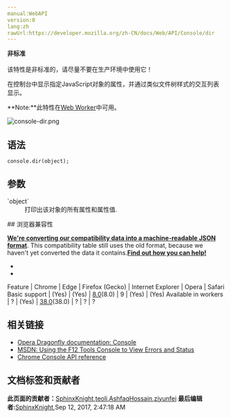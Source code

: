 ```yaml
---
manual:WebAPI
version:0
lang:zh
rawUrl:https://developer.mozilla.org/zh-CN/docs/Web/API/Console/dir
---
```






**非标准**<br></br>该特性是非标准的，请尽量不要在生产环境中使用它！





在控制台中显示指定JavaScript对象的属性，并通过类似文件树样式的交互列表显示。

**Note:**此特性在[Web Worker](%5173 "")中可用。


![console-dir.png](%23889.png "")


## 语法<a name="语法"></a>

```
console.dir(object);

```

## 参数<a name="参数"></a>
<dl><dt id=''>`object`</dt><dd>打印出该对象的所有属性和属性值.</dd></dl>
## 浏览器兼容性<a name="浏览器兼容性"></a>


**[We&#39;re converting our compatibility data into a machine-readable JSON format](%3344 "")**. This compatibility table still uses the old format, because we haven&#39;t yet converted the data it contains.**[Find out how you can help!](%3392 "")**


* 
* 
Feature | Chrome | Edge | Firefox (Gecko) | Internet Explorer | Opera | Safari 
Basic support | (Yes) | (Yes) | [8.0](%4162 "Released on 2011-11-08.")(8.0) | 9 | (Yes) | (Yes) 
Available in workers | ? | (Yes) | [38.0](%12723 "Released on 2015-05-19.")(38.0) | ? | ? | ? 




## 相关链接<a name="相关链接"></a>

* [Opera Dragonfly documentation: Console](%23872 "")
* [MSDN: Using the F12 Tools Console to View Errors and Status](%23873 "")
* [Chrome Console API reference](%23890 "")







## 文档标签和贡献者
**此页面的贡献者：**[SphinxKnight](%191 ""),[teoli](%160 ""),[AshfaqHossain](%4944 ""),[ziyunfei](%61 "")
**最后编辑者:**[SphinxKnight](%191 ""),<time>Sep 12, 2017, 2:47:18 AM</time>


